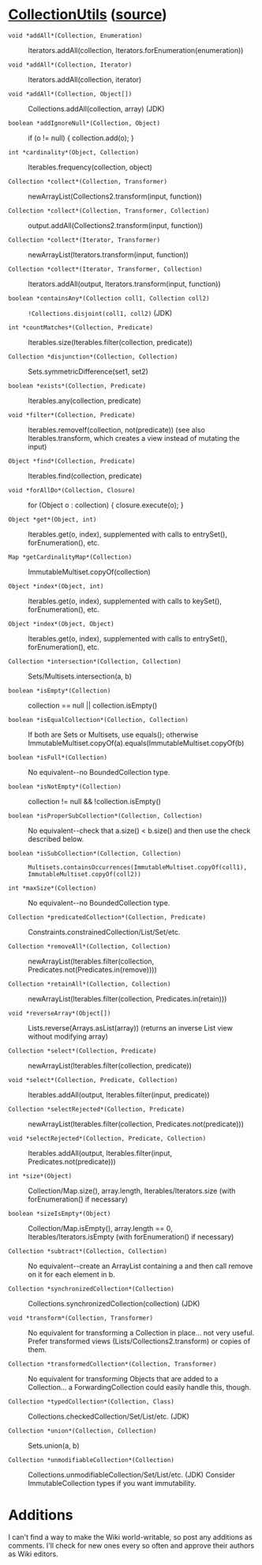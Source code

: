 # <a href='http://commons.apache.org/collections/apidocs/org/apache/commons/collections/CollectionUtils.html'>CollectionUtils</a> (<a href='http://svn.apache.org/viewvc/commons/proper/collections/trunk/src/java/org/apache/commons/collections/CollectionUtils.java?view=markup'>source</a>)

<dl>
<dt><pre><code>void *addAll*(Collection, Enumeration)</code></pre></dt>
<dd>Iterators.addAll(collection, Iterators.forEnumeration(enumeration))</dd>
<dt><pre><code>void *addAll*(Collection, Iterator)</code></pre></dt>
<dd>Iterators.addAll(collection, iterator)</dd>
<dt><pre><code>void *addAll*(Collection, Object[])</code></pre></dt>
<dd>Collections.addAll(collection, array) (JDK)</dd>
<dt><pre><code>boolean *addIgnoreNull*(Collection, Object)</code></pre></dt>
<dd>if (o != null) { collection.add(o); }</dd>
<dt><pre><code>int *cardinality*(Object, Collection)</code></pre></dt>
<dd>Iterables.frequency(collection, object)</dd>
<dt><pre><code>Collection *collect*(Collection, Transformer)</code></pre></dt>
<dd>newArrayList(Collections2.transform(input, function))</dd>
<dt><pre><code>Collection *collect*(Collection, Transformer, Collection)</code></pre></dt>
<dd>output.addAll(Collections2.transform(input, function))</dd>
<dt><pre><code>Collection *collect*(Iterator, Transformer)</code></pre></dt>
<dd>newArrayList(Iterators.transform(input, function))</dd>
<dt><pre><code>Collection *collect*(Iterator, Transformer, Collection)</code></pre></dt>
<dd>Iterators.addAll(output, Iterators.transform(input, function))</dd>
<dt><pre><code>boolean *containsAny*(Collection coll1, Collection coll2)</code></pre></dt>
<dd><code>!Collections.disjoint(coll1, coll2)</code> (JDK)</dd>
<dt><pre><code>int *countMatches*(Collection, Predicate)</code></pre></dt>
<dd>Iterables.size(Iterables.filter(collection, predicate))</dd>
<dt><pre><code>Collection *disjunction*(Collection, Collection)</code></pre></dt>
<dd>Sets.symmetricDifference(set1, set2)</dd>
<dt><pre><code>boolean *exists*(Collection, Predicate)</code></pre></dt>
<dd>Iterables.any(collection, predicate)</dd>
<dt><pre><code>void *filter*(Collection, Predicate)</code></pre></dt>
<dd>Iterables.removeIf(collection, not(predicate)) (see also Iterables.transform, which creates a view instead of mutating the input)</dd>
<dt><pre><code>Object *find*(Collection, Predicate)</code></pre></dt>
<dd>Iterables.find(collection, predicate)</dd>
<dt><pre><code>void *forAllDo*(Collection, Closure)</code></pre></dt>
<dd>for (Object o : collection) { closure.execute(o); }</dd>
<dt><pre><code>Object *get*(Object, int)</code></pre></dt>
<dd>Iterables.get(o, index), supplemented with calls to entrySet(), forEnumeration(), etc.</dd>
<dt><pre><code>Map *getCardinalityMap*(Collection)</code></pre></dt>
<dd>ImmutableMultiset.copyOf(collection)</dd>
<dt><pre><code>Object *index*(Object, int)</code></pre></dt>
<dd>Iterables.get(o, index), supplemented with calls to keySet(), forEnumeration(), etc.</dd>
<dt><pre><code>Object *index*(Object, Object)</code></pre></dt>
<dd>Iterables.get(o, index), supplemented with calls to entrySet(), forEnumeration(), etc.</dd>
<dt><pre><code>Collection *intersection*(Collection, Collection)</code></pre></dt>
<dd>Sets/Multisets.intersection(a, b)</dd>
<dt><pre><code>boolean *isEmpty*(Collection)</code></pre></dt>
<dd>collection == null || collection.isEmpty()</dd>
<dt><pre><code>boolean *isEqualCollection*(Collection, Collection)</code></pre></dt>
<dd>If both are Sets or Multisets, use equals(); otherwise ImmutableMultiset.copyOf(a).equals(ImmutableMultiset.copyOf(b)</dd>
<dt><pre><code>boolean *isFull*(Collection)</code></pre></dt>
<dd>No equivalent--no BoundedCollection type.</dd>
<dt><pre><code>boolean *isNotEmpty*(Collection)</code></pre></dt>
<dd>collection != null && !collection.isEmpty()</dd>
<dt><pre><code>boolean *isProperSubCollection*(Collection, Collection)</code></pre></dt>
<dd>No equivalent--check that a.size() < b.size() and then use the check described below.</dd>
<dt><pre><code>boolean *isSubCollection*(Collection, Collection)</code></pre></dt>
<dd><code>Multisets.containsOccurrences(ImmutableMultiset.copyOf(coll1), ImmutableMultiset.copyOf(coll2))</code></dd>
<dt><pre><code>int *maxSize*(Collection)</code></pre></dt>
<dd>No equivalent--no BoundedCollection type.</dd>
<dt><pre><code>Collection *predicatedCollection*(Collection, Predicate)</code></pre></dt>
<dd>Constraints.constrainedCollection/List/Set/etc.</dd>
<dt><pre><code>Collection *removeAll*(Collection, Collection)</code></pre></dt>
<dd>newArrayList(Iterables.filter(collection, Predicates.not(Predicates.in(remove))))</dd>
<dt><pre><code>Collection *retainAll*(Collection, Collection)</code></pre></dt>
<dd>newArrayList(Iterables.filter(collection, Predicates.in(retain)))</dd>
<dt><pre><code>void *reverseArray*(Object[])</code></pre></dt>
<dd>Lists.reverse(Arrays.asList(array)) (returns an inverse List view without modifying array)</dd>
<dt><pre><code>Collection *select*(Collection, Predicate)</code></pre></dt>
<dd>newArrayList(Iterables.filter(collection, predicate))</dd>
<dt><pre><code>void *select*(Collection, Predicate, Collection)</code></pre></dt>
<dd>Iterables.addAll(output, Iterables.filter(input, predicate))</dd>
<dt><pre><code>Collection *selectRejected*(Collection, Predicate)</code></pre></dt>
<dd>newArrayList(Iterables.filter(collection, Predicates.not(predicate)))</dd>
<dt><pre><code>void *selectRejected*(Collection, Predicate, Collection)</code></pre></dt>
<dd>Iterables.addAll(output, Iterables.filter(input, Predicates.not(predicate)))</dd>
<dt><pre><code>int *size*(Object)</code></pre></dt>
<dd>Collection/Map.size(), array.length, Iterables/Iterators.size (with forEnumeration() if necessary)</dd>
<dt><pre><code>boolean *sizeIsEmpty*(Object)</code></pre></dt>
<dd>Collection/Map.isEmpty(), array.length == 0, Iterables/Iterators.isEmpty (with forEnumeration() if necessary)</dd>
<dt><pre><code>Collection *subtract*(Collection, Collection)</code></pre></dt>
<dd>No equivalent--create an ArrayList containing a and then call remove on it for each element in b.</dd>
<dt><pre><code>Collection *synchronizedCollection*(Collection)</code></pre></dt>
<dd>Collections.synchronizedCollection(collection) (JDK)</dd>
<dt><pre><code>void *transform*(Collection, Transformer)</code></pre></dt>
<dd>No equivalent for transforming a Collection in place... not very useful. Prefer transformed views (Lists/Collections2.transform) or copies of them.</dd>
<dt><pre><code>Collection *transformedCollection*(Collection, Transformer)</code></pre></dt>
<dd>No equivalent for transforming Objects that are added to a Collection... a ForwardingCollection could easily handle this, though.</dd>
<dt><pre><code>Collection *typedCollection*(Collection, Class)</code></pre></dt>
<dd>Collections.checkedCollection/Set/List/etc. (JDK)</dd>
<dt><pre><code>Collection *union*(Collection, Collection)</code></pre></dt>
<dd>Sets.union(a, b)</dd>
<dt><pre><code>Collection *unmodifiableCollection*(Collection)</code></pre></dt>
<dd>Collections.unmodifiableCollection/Set/List/etc. (JDK) Consider ImmutableCollection types if you want immutability.</dd>
</dl>

# Additions

I can't find a way to make the Wiki world-writable, so post any additions as comments.  I'll check for new ones every so often and approve their authors as Wiki editors.
